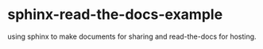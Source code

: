 # sphinx-read-the-docs-example
using sphinx to make documents for sharing and read-the-docs for hosting.
